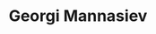 ---
category: residents
layout: post
title: Georgi Mannasiev
profession: fine arts
website:
image: /images/residents/georgimannasiev_01.png
---